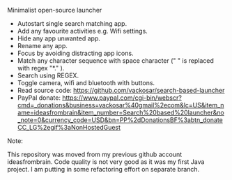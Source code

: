 Minimalist open-source launcher

- Autostart single search matching app.
- Add any favourite activities e.g. Wifi settings.
- Hide any app unwanted app.
- Rename any app.
- Focus by avoiding distracting app icons.
- Match any character sequence with space character (" " is replaced with regex "*." ).
- Search using REGEX.
- Toggle camera, wifi and bluetooth with buttons.
- Read source code: https://github.com/vackosar/search-based-launcher
- PayPal donate: https://www.paypal.com/cgi-bin/webscr?cmd=_donations&business=vackosar%40gmail%2ecom&lc=US&item_name=ideasfrombrain&item_number=Search%20based%20launcher&no_note=0&currency_code=USD&bn=PP%2dDonationsBF%3abtn_donateCC_LG%2egif%3aNonHostedGuest


Note:

This repository was moved from my previous github account ideasfrombrain.
Code quality is not very good as it was my first Java project. I am putting in some refactoring effort on separate branch.
